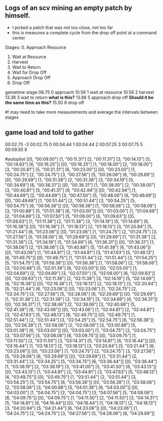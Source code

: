 
## Logs of an scv mining an empty patch by himself. 
- I picked a patch that was not too close, not too far
- this is measures a complete cycle from the drop off point at a command center

Stages:
 0. Approach Resource
 1. Wait at Resource
 2. Harvest
 3. Wait to Return
 4. Wait for Drop Off
 5. Approach Drop Off
 6. Drop Off

gametime  stage
   08.75  0 approach
   10.56  1 wait at resource
   10.56  2 harvest
   13.38  3 wait to return    **what is this?**
   13.88  5 approach drop off  **Should it be the same time as this?**
   15.50  6 drop off

#! may need to take more measurements and average the intervals between stages

## game load and told to gather
00:02.75 -3
00:02.75 0
00:04.44 1
00:04.44 2
00:07.25 3
00:07.75 5
00:09.50 6

#autopilot
[[0, "00:09.50"]
[1, "00:11.31"]
[2, "00:11.31"]
[3, "00:14.13"]
[5, "00:14.63"]
[6, "00:16.25"]]
[[0, "00:16.25"]
[1, "00:18.00"]
[2, "00:18.00"]
[3, "00:20.81"]
[5, "00:21.31"]
[6, "00:23.00"]]
[[0, "00:23.00"]
[1, "00:24.75"]
[2, "00:24.75"]
[3, "00:27.56"]
[5, "00:28.06"]
[6, "00:29.69"]]
[[0, "00:29.69"]
[1, "00:31.38"]
[2, "00:31.38"]
[3, "00:34.19"]
[5, "00:34.69"]
[6, "00:36.31"]]
[[0, "00:36.31"]
[1, "00:38.00"]
[2, "00:38.00"]
[3, "00:40.81"]
[5, "00:41.31"]
[6, "00:42.94"]]
[[0, "00:42.94"]
[1, "00:44.69"]
[2, "00:44.69"]
[3, "00:47.50"]
[5, "00:48.00"]
[6, "00:49.69"]]
[[0, "00:49.69"]
[1, "00:51.44"]
[2, "00:51.44"]
[3, "00:54.25"]
[5, "00:54.75"]
[6, "00:56.38"]]
[[0, "00:56.38"]
[1, "00:58.06"]
[2, "00:58.06"]
[3, "01:00.88"]
[5, "01:01.38"]
[6, "01:03.00"]]
[[0, "01:03.00"]
[1, "01:04.69"]
[2, "01:04.69"]
[3, "01:07.50"]
[5, "01:08.00"]
[6, "01:09.63"]]
[[0, "01:09.63"]
[1, "01:11.38"]
[2, "01:11.38"]
[3, "01:14.19"]
[5, "01:14.69"]
[6, "01:16.38"]]
[[0, "01:16.38"]
[1, "01:18.13"]
[2, "01:18.13"]
[3, "01:20.94"]
[5, "01:21.44"]
[6, "01:23.06"]]
[[0, "01:23.06"]
[1, "01:24.75"]
[2, "01:24.75"]
[3, "01:27.56"]
[5, "01:28.06"]
[6, "01:29.69"]]
[[0, "01:29.69"]
[1, "01:31.38"]
[2, "01:31.38"]
[3, "01:34.19"]
[5, "01:34.69"]
[6, "01:36.31"]]
[[0, "01:36.31"]
[1, "01:38.06"]
[2, "01:38.06"]
[3, "01:40.88"]
[5, "01:41.38"]
[6, "01:43.06"]]
[[0, "01:43.06"]
[1, "01:44.81"]
[2, "01:44.81"]
[3, "01:47.63"]
[5, "01:48.13"]
[6, "01:49.75"]]
[[0, "01:49.75"]
[1, "01:51.44"]
[2, "01:51.44"]
[3, "01:54.25"]
[5, "01:54.75"]
[6, "01:56.38"]]
[[0, "01:56.38"]
[1, "01:58.06"]
[2, "01:58.06"]
[3, "02:00.88"]
[5, "02:01.38"]
[6, "02:03.00"]]
[[0, "02:03.00"]
[1, "02:04.69"]
[2, "02:04.69"]
[3, "02:07.50"]
[5, "02:08.00"]
[6, "02:09.63"]]
[[0, "02:09.63"]
[1, "02:11.38"]
[2, "02:11.38"]
[3, "02:14.19"]
[5, "02:14.69"]
[6, "02:16.38"]]
[[0, "02:16.38"]
[1, "02:18.13"]
[2, "02:18.13"]
[3, "02:20.94"]
[5, "02:21.44"]
[6, "02:23.06"]]
[[0, "02:23.06"]
[1, "02:24.75"]
[2, "02:24.75"]
[3, "02:27.56"]
[5, "02:28.06"]
[6, "02:29.69"]]
[[0, "02:29.69"]
[1, "02:31.38"]
[2, "02:31.38"]
[3, "02:34.19"]
[5, "02:34.69"]
[6, "02:36.31"]]
[[0, "02:36.31"]
[1, "02:38.06"]
[2, "02:38.06"]
[3, "02:40.88"]
[5, "02:41.38"]
[6, "02:43.06"]]
[[0, "02:43.06"]
[1, "02:44.81"]
[2, "02:44.81"]
[3, "02:47.63"]
[5, "02:48.13"]
[6, "02:49.75"]]
[[0, "02:49.75"]
[1, "02:51.44"]
[2, "02:51.44"]
[3, "02:54.25"]
[5, "02:54.75"]
[6, "02:56.38"]]
[[0, "02:56.38"]
[1, "02:58.06"]
[2, "02:58.06"]
[3, "03:00.88"]
[5, "03:01.38"]
[6, "03:03.00"]]
[[0, "03:03.00"]
[1, "03:04.75"]
[2, "03:04.75"]
[3, "03:07.56"]
[5, "03:08.06"]
[6, "03:09.75"]]
[[0, "03:09.75"]
[1, "03:11.50"]
[2, "03:11.50"]
[3, "03:14.31"]
[5, "03:14.81"]
[6, "03:16.44"]]
[[0, "03:16.44"]
[1, "03:18.13"]
[2, "03:18.13"]
[3, "03:20.94"]
[5, "03:21.44"]
[6, "03:23.06"]]
[[0, "03:23.06"]
[1, "03:24.75"]
[2, "03:24.75"]
[3, "03:27.56"]
[5, "03:28.06"]
[6, "03:29.69"]]
[[0, "03:29.69"]
[1, "03:31.44"]
[2, "03:31.44"]
[3, "03:34.25"]
[5, "03:34.75"]
[6, "03:36.44"]]
[[0, "03:36.44"]
[1, "03:38.19"]
[2, "03:38.19"]
[3, "03:41.00"]
[5, "03:41.50"]
[6, "03:43.13"]]
[[0, "03:43.13"]
[1, "03:44.81"]
[2, "03:44.81"]
[3, "03:47.63"]
[5, "03:48.13"]
[6, "03:49.75"]]
[[0, "03:49.75"]
[1, "03:51.44"]
[2, "03:51.44"]
[3, "03:54.25"]
[5, "03:54.75"]
[6, "03:56.38"]]
[[0, "03:56.38"]
[1, "03:58.06"]
[2, "03:58.06"]
[3, "04:00.88"]
[5, "04:01.38"]
[6, "04:03.00"]]
[[0, "04:03.00"]
[1, "04:04.75"]
[2, "04:04.75"]
[3, "04:07.56"]
[5, "04:08.06"]
[6, "04:09.75"]]
[[0, "04:09.75"]
[1, "04:11.50"]
[2, "04:11.50"]
[3, "04:14.31"]
[5, "04:14.81"]
[6, "04:16.44"]]
[[0, "04:16.44"]
[1, "04:18.13"]
[2, "04:18.13"]
[3, "04:20.94"]
[5, "04:21.44"]
[6, "04:23.06"]]
[[0, "04:23.06"]
[1, "04:24.75"]
[2, "04:24.75"]
[3, "04:27.56"]
[5, "04:28.06"]
[6, "04:29.69"]]
